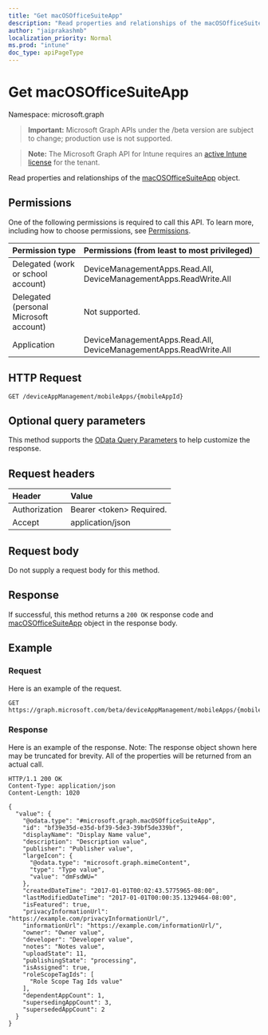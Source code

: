 ```yaml
---
title: "Get macOSOfficeSuiteApp"
description: "Read properties and relationships of the macOSOfficeSuiteApp object."
author: "jaiprakashmb"
localization_priority: Normal
ms.prod: "intune"
doc_type: apiPageType
---
```


# Get macOSOfficeSuiteApp

Namespace: microsoft.graph

> **Important:** Microsoft Graph APIs under the /beta version are subject to change; production use is not supported.

> **Note:** The Microsoft Graph API for Intune requires an [active Intune license](https://go.microsoft.com/fwlink/?linkid=839381) for the tenant.

Read properties and relationships of the [macOSOfficeSuiteApp](../resources/intune-apps-macosofficesuiteapp.md) object.

## Permissions
One of the following permissions is required to call this API. To learn more, including how to choose permissions, see [Permissions](/graph/permissions-reference).

|Permission type|Permissions (from least to most privileged)|
|:---|:---|
|Delegated (work or school account)|DeviceManagementApps.Read.All, DeviceManagementApps.ReadWrite.All|
|Delegated (personal Microsoft account)|Not supported.|
|Application|DeviceManagementApps.Read.All, DeviceManagementApps.ReadWrite.All|

## HTTP Request
<!-- {
  "blockType": "ignored"
}
-->
``` http
GET /deviceAppManagement/mobileApps/{mobileAppId}
```

## Optional query parameters
This method supports the [OData Query Parameters](/graph/query-parameters) to help customize the response.

## Request headers
|Header|Value|
|:---|:---|
|Authorization|Bearer &lt;token&gt; Required.|
|Accept|application/json|

## Request body
Do not supply a request body for this method.

## Response
If successful, this method returns a `200 OK` response code and [macOSOfficeSuiteApp](../resources/intune-apps-macosofficesuiteapp.md) object in the response body.

## Example

### Request
Here is an example of the request.
``` http
GET https://graph.microsoft.com/beta/deviceAppManagement/mobileApps/{mobileAppId}
```

### Response
Here is an example of the response. Note: The response object shown here may be truncated for brevity. All of the properties will be returned from an actual call.
``` http
HTTP/1.1 200 OK
Content-Type: application/json
Content-Length: 1020

{
  "value": {
    "@odata.type": "#microsoft.graph.macOSOfficeSuiteApp",
    "id": "bf39e35d-e35d-bf39-5de3-39bf5de339bf",
    "displayName": "Display Name value",
    "description": "Description value",
    "publisher": "Publisher value",
    "largeIcon": {
      "@odata.type": "microsoft.graph.mimeContent",
      "type": "Type value",
      "value": "dmFsdWU="
    },
    "createdDateTime": "2017-01-01T00:02:43.5775965-08:00",
    "lastModifiedDateTime": "2017-01-01T00:00:35.1329464-08:00",
    "isFeatured": true,
    "privacyInformationUrl": "https://example.com/privacyInformationUrl/",
    "informationUrl": "https://example.com/informationUrl/",
    "owner": "Owner value",
    "developer": "Developer value",
    "notes": "Notes value",
    "uploadState": 11,
    "publishingState": "processing",
    "isAssigned": true,
    "roleScopeTagIds": [
      "Role Scope Tag Ids value"
    ],
    "dependentAppCount": 1,
    "supersedingAppCount": 3,
    "supersededAppCount": 2
  }
}
```
